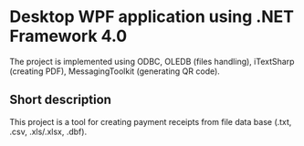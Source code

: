 # Desktop WPF application using .NET Framework 4.0
The project is implemented using ODBC, OLEDB (files handling), iTextSharp (creating PDF), MessagingToolkit (generating QR code).

## Short description
This project is a tool for creating payment receipts from file data base (.txt, .csv, .xls/.xlsx, .dbf).
